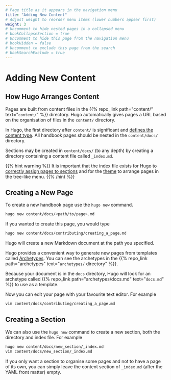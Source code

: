 ```yaml
---
# Page title as it appears in the navigation menu
title: "Adding New Content"
# Adjust weight to reorder menu items (lower numbers appear first)
weight: 3
# Uncomment to hide nested pages in a collapsed menu
# bookCollapseSection = true
# Uncomment to hide this page from the navigation menu
# bookHidden = false
# Uncomment to exclude this page from the search
# bookSearchExclude = true
---
```


# Adding New Content

## How Hugo Arranges Content

Pages are built from content files in the {{% repo_link path="content/" text="`content/`" %}} directory.
Hugo automatically gives pages a URL based on the organisation of files in the `content/` directory.

In Hugo, the first directory after `content/` is significant and [defines the content type](https://gohugo.io/content-management/sections/).
All handbook pages should be nested in the `content/docs/` directory.

Sections may be created in `content/docs/` (to any depth) by creating a directory containing a content file called `_index.md`.

{{% hint warning %}}
It is important that the index file exists for Hugo to [correctly assign pages to sections](https://gohugo.io/content-management/sections/) and for the [theme](https://github.com/alex-shpak/hugo-book) to arrange pages in the tree-like menu.
{{% /hint %}}

## Creating a New Page

To create a new handbook page use the `hugo new` command.

```bash
hugo new content/docs/<path/to/page>.md
```

If you wanted to create this page, you would type

```bash
hugo new content/docs/contributing/creating_a_page.md
```

Hugo will create a new Markdown document at the path you specified.

Hugo provides a convenient way to generate new pages from templates called [Archetypes](https://gohugo.io/content-management/archetypes/).
You can see the archetypes in the {{% repo_link path="archetypes" text="`archetypes/` directory" %}}.

Because your document is in the `docs` directory, Hugo will look for an archetype called {{% repo_link path="archetypes/docs.md" text="`docs.md`" %}} to use as a template.

Now you can edit your page with your favourite text editor.
For example

```bash
vim content/docs/contributing/creating_a_page.md
```

## Creating a Section

We can also use the `hugo new` command to create a new section, both the directory and index file.
For example

```bash
hugo new content/docs/new_section/_index.md
vim content/docs/new_section/_index.md
```

If you only want a section to organise some pages and not to have a page of its own, you can simply leave the content section of `_index.md` (after the YAML front matter) empty.
